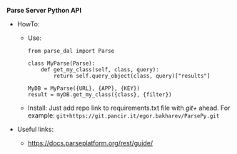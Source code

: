 **Parse Server Python API**

- HowTo:
    - Use:
        ```
        from parse_dal import Parse

        class MyParse(Parse):
            def get_my_class(self, class, query):
                return self.query_object(class, query)["results"]

        MyDB = MyParse({URL}, {APP}, {KEY})
        result = myDB.get_my_class({class}, {filter})
        ```
    - Install:
        Just add repo link to requirements.txt file with *git+* ahead.
        For example: `git+https://git.pancir.it/egor.bakharev/ParsePy.git`

- Useful links:
    - https://docs.parseplatform.org/rest/guide/
